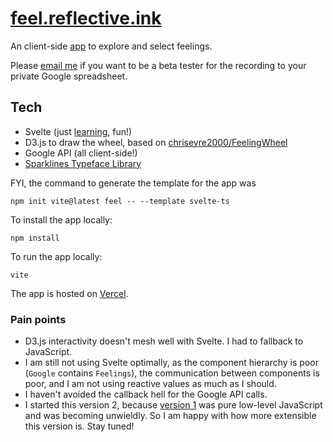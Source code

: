 # [feel.reflective.ink](https://feel.reflective.ink)

An client-side [app](https://feel.reflective.ink) to explore and select feelings.

Please [email me](mailto:namin@alum.mit.edu) if you want to be a beta tester for the recording to your private Google spreadsheet.

## Tech

- Svelte (just [learning](https://svelte.dev/tutorial/), fun!)
- D3.js to draw the wheel, based on [chriseyre2000/FeelingWheel](https://github.com/chriseyre2000/FeelingWheel)
- Google API (all client-side!)
- [Sparklines Typeface Library](https://github.com/aftertheflood/sparks)

FYI, the command to generate the template for the app was
```
npm init vite@latest feel -- --template svelte-ts
```

To install the app locally:
```
npm install
```

To run the app locally:
```
vite
```

The app is hosted on [Vercel](https://vercel.com/).

### Pain points

- D3.js interactivity doesn't mesh well with Svelte. I had to fallback to JavaScript.
- I am still not using Svelte optimally, as the component hierarchy is poor (`Google` contains `Feelings`), the communication between components is poor, and I am not using reactive values as much as I should.
- I haven't avoided the callback hell for the Google API calls.
- I started this version 2, because [version 1](https://github.com/namin/feel) was pure low-level JavaScript and was becoming unwieldly. So I am happy with how more extensible this version is. Stay tuned!
